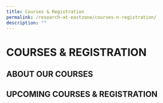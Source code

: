 ```yaml
---
title: Courses & Registration
permalink: /research-at-eastzone/courses-n-registration/
description: ""
---
```

# COURSES & REGISTRATION

## ABOUT OUR COURSES

## UPCOMING COURSES & REGISTRATION
